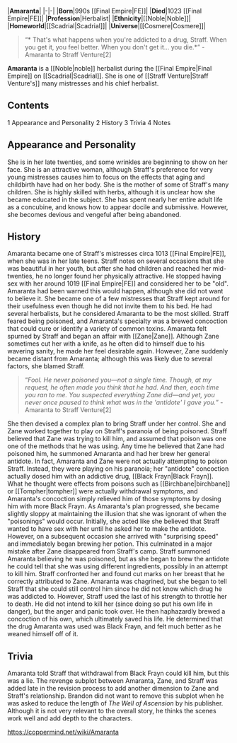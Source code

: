 |**Amaranta**|
|-|-|
|**Born**|990s [[Final Empire\|FE]]|
|**Died**|1023 [[Final Empire\|FE]]|
|**Profession**|Herbalist|
|**Ethnicity**|[[Noble\|Noble]]|
|**Homeworld**|[[Scadrial\|Scadrial]]|
|**Universe**|[[Cosmere\|Cosmere]]|

>“* That's what happens when you're addicted to a drug, Straff. When you get it, you feel better. When you don't get it... you die.*”
\- Amaranta to Straff Venture[2]


**Amaranta** is a [[Noble\|noble]] herbalist during the [[Final Empire\|Final Empire]] on [[Scadrial\|Scadrial]]. She is one of [[Straff Venture\|Straff Venture's]] many mistresses and his chief herbalist.

## Contents

1 Appearance and Personality
2 History
3 Trivia
4 Notes


## Appearance and Personality
She is in her late twenties, and some wrinkles are beginning to show on her face. She is an attractive woman, although Straff's preference for very young mistresses causes him to focus on the effects that aging and childbirth have had on her body. She is the mother of some of Straff's many children.
She is highly skilled with herbs, although it is unclear how she became educated in the subject. She has spent nearly her entire adult life as a concubine, and knows how to appear docile and submissive. However, she becomes devious and vengeful after being abandoned.

## History
Amaranta became one of Straff's mistresses circa 1013 [[Final Empire\|FE]], when she was in her late teens. Straff notes on several occasions that she was beautiful in her youth, but after she had children and reached her mid-twenties, he no longer found her physically attractive. He stopped having sex with her around 1019 [[Final Empire\|FE]] and considered her to be "old". Amaranta had been warned this would happen, although she did not want to believe it. She became one of a few mistresses that Straff kept around for their usefulness even though he did not invite them to his bed. He had several herbalists, but he considered Amaranta to be the most skilled. Straff feared being poisoned, and Amaranta's specialty was a brewed concoction that could cure or identify a variety of common toxins.
Amaranta felt spurned by Straff and began an affair with [[Zane\|Zane]]. Although Zane sometimes cut her with a knife, as he often did to himself due to his wavering sanity, he made her feel desirable again. However, Zane suddenly became distant from Amaranta; although this was likely due to several factors, she blamed Straff.

>“*Fool. He never poisoned you—not a single time. Though, at my request, he often made you think that he had. And then, each time you ran to me. You suspected everything Zane did—and yet, you never once paused to think what was in the 'antidote' I gave you.*”
\-Amaranta to Straff Venture[2]

She then devised a complex plan to bring Straff under her control. She and Zane worked together to play on Straff's paranoia of being poisoned. Straff believed that Zane was trying to kill him, and assumed that poison was one one of the methods that he was using. Any time he believed that Zane had poisoned him, he summoned Amaranta and had her brew her general antidote. In fact, Amaranta and Zane were not actually attempting to poison Straff. Instead, they were playing on his paranoia; her "antidote" concoction actually dosed him with an addictive drug, [[Black Frayn\|Black Frayn]]. What he thought were effects from poisons such as [[Birchbane\|birchbane]] or [[Tompher\|tompher]] were actually withdrawal symptoms, and Amaranta's concoction simply relieved him of those symptoms by dosing him with more Black Frayn.
As Amaranta's plan progressed, she became slightly sloppy at maintaining the illusion that she was ignorant of when the "poisonings" would occur. Initially, she acted like she believed that Straff wanted to have sex with her until he asked her to make the antidote. However, on a subsequent occasion she arrived with "surprising speed" and immediately began brewing her potion. This culminated in a major mistake after Zane disappeared from Straff's camp. Straff summoned Amaranta believing he was poisoned, but as she began to brew the antidote he could tell that she was using different ingredients, possibly in an attempt to kill him. Straff confronted her and found cut marks on her breast that he correctly attributed to Zane. Amaranta was chagrined, but she began to tell Straff that she could still control him since he did not know which drug he was addicted to. However, Straff used the last of his strength to throttle her to death. He did not intend to kill her (since doing so put his own life in danger), but the anger and panic took over. He then haphazardly brewed a concoction of his own, which ultimately saved his life. He determined that the drug Amaranta was used was Black Frayn, and felt much better as he weaned himself off of it.

## Trivia
Amaranta told Straff that withdrawal from Black Frayn could kill him, but this was a lie.
The revenge subplot between Amaranta, Zane, and Straff was added late in the revision process to add another dimension to Zane and Straff's relationship. Brandon did not want to remove this subplot when he was asked to reduce the length of *The Well of Ascension* by his publisher. Although it is not very relevant to the overall story, he thinks the scenes work well and add depth to the characters.


https://coppermind.net/wiki/Amaranta